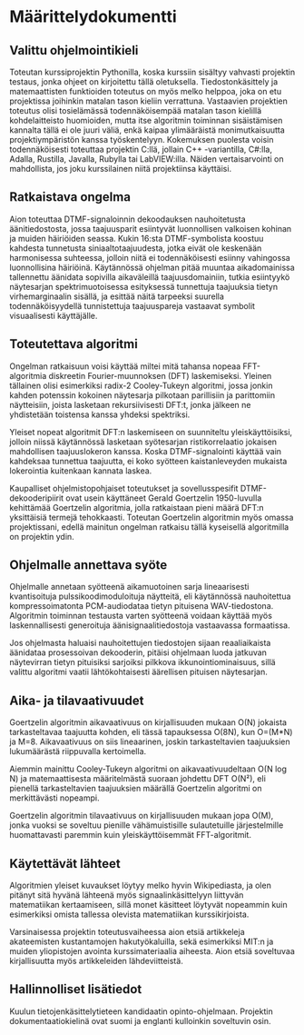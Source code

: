 # Määrittelydokumentti

## Valittu ohjelmointikieli
Toteutan kurssiprojektin Pythonilla, koska kurssiin sisältyy vahvasti projektin testaus, jonka ohjeet on kirjoitettu tällä oletuksella. Tiedostonkäsittely ja matemaattisten funktioiden toteutus on myös melko helppoa, joka on etu projektissa joihinkin matalan tason kieliin verrattuna. Vastaavien projektien toteutus olisi tosielämässä todennäköisempää matalan tason kielillä kohdelaitteisto huomioiden, mutta itse algoritmin toiminnan sisäistämisen kannalta tällä ei ole juuri väliä, enkä kaipaa ylimääräistä monimutkaisuutta projektiympäristön kanssa työskentelyyn. Kokemuksen puolesta voisin todennäköisesti toteuttaa projektin C:llä, jollain C++ -variantilla, C#:lla, Adalla, Rustilla, Javalla, Rubylla tai LabVIEW:illa. Näiden vertaisarvointi on mahdollista, jos joku kurssilainen niitä projektiinsa käyttäisi.

## Ratkaistava ongelma
Aion toteuttaa DTMF-signaloinnin dekoodauksen nauhoitetusta äänitiedostosta, jossa taajuusparit esiintyvät luonnollisen valkoisen kohinan ja muiden häiriöiden seassa. Kukin 16:sta DTMF-symbolista koostuu kahdesta tunnetusta siniaaltotaajuudesta, jotka eivät ole keskenään harmonisessa suhteessa, jolloin niitä ei todennäköisesti esiinny vahingossa luonnollisina häiriöinä. Käytännössä ohjelman pitää muuntaa aikadomainissa tallennettu äänidata sopivilla aikaväleillä taajuusdomainiin, tutkia esiintyykö näytesarjan spektrimuotoisessa esityksessä tunnettuja taajuuksia tietyn virhemarginaalin sisällä, ja esittää näitä tarpeeksi suurella todennäköisyydellä tunnistettuja taajuuspareja vastaavat symbolit visuaalisesti käyttäjälle.

## Toteutettava algoritmi
Ongelman ratkaisuun voisi käyttää miltei mitä tahansa nopeaa FFT-algoritmia diskreetin Fourier-muunnoksen (DFT) laskemiseksi. Yleinen tällainen olisi esimerkiksi radix-2 Cooley-Tukeyn algoritmi, jossa jonkin kahden potenssin kokoinen näytesarja pilkotaan parillisiin ja parittomiin näytteisiin, joista lasketaan rekursiivisesti DFT:t, jonka jälkeen ne yhdistetään toistensa kanssa yhdeksi spektriksi.

Yleiset nopeat algoritmit DFT:n laskemiseen on suunniteltu yleiskäyttöisiksi, jolloin niissä käytännössä lasketaan syötesarjan ristikorrelaatio jokaisen mahdollisen taajuuslokeron kanssa. Koska DTMF-signalointi käyttää vain kahdeksaa tunnettua taajuutta, ei koko syötteen kaistanleveyden mukaista lokerointia kuitenkaan kannata laskea.

Kaupalliset ohjelmistopohjaiset toteutukset ja sovellusspesifit DTMF-dekooderipiirit ovat usein käyttäneet Gerald Goertzelin 1950-luvulla kehittämää Goertzelin algoritmia, jolla ratkaistaan pieni määrä DFT:n yksittäisiä termejä tehokkaasti. Toteutan Goertzelin algoritmin myös omassa projektissani, edellä mainitun ongelman ratkaisu tällä kyseisellä algoritmilla on projektin ydin.

## Ohjelmalle annettava syöte
Ohjelmalle annetaan syötteenä aikamuotoinen sarja lineaarisesti kvantisoituja pulssikoodimoduloituja näytteitä, eli käytännössä nauhoitettua kompressoimatonta PCM-audiodataa tietyn pituisena WAV-tiedostona. Algoritmin toiminnan testausta varten syötteenä voidaan käyttää myös laskennallisesti generoituja äänisignaalitiedostoja vastaavassa formaatissa.

Jos ohjelmasta haluaisi nauhoitettujen tiedostojen sijaan reaaliaikaista äänidataa prosessoivan dekooderin, pitäisi ohjelmaan luoda jatkuvan näytevirran tietyn pituisiksi sarjoiksi pilkkova ikkunointiominaisuus, sillä valittu algoritmi vaatii lähtökohtaisesti äärellisen pituisen näytesarjan.


## Aika- ja tilavaativuudet
Goertzelin algoritmin aikavaativuus on kirjallisuuden mukaan O(N) jokaista tarkasteltavaa taajuutta kohden, eli tässä tapauksessa O(8N), kun O=(M*N) ja M=8. Aikavaativuus on siis lineaarinen, joskin tarkasteltavien taajuuksien lukumäärästä riippuvalla kertoimella.

Aiemmin mainittu Cooley-Tukeyn algoritmi on aikavaativuudeltaan O(N log N) ja matemaattisesta määritelmästä suoraan johdettu DFT O(N²), eli pienellä tarkasteltavien taajuuksien määrällä Goertzelin algoritmi on merkittävästi nopeampi.

Goertzelin algoritmin tilavaativuus on kirjallisuuden mukaan jopa O(M), jonka vuoksi se soveltuu pienille vähämuistisille sulautetuille järjestelmille huomattavasti paremmin kuin yleiskäyttöisemmät FFT-algoritmit.


## Käytettävät lähteet
Algoritmien yleiset kuvaukset löytyy melko hyvin Wikipediasta, ja olen pitänyt sitä hyvänä lähteenä myös signaalinkäsittelyyn liittyvän matematiikan kertaamiseen, sillä monet käsitteet löytyvät nopeammin kuin esimerkiksi omista tallessa olevista matematiikan kurssikirjoista.

Varsinaisessa projektin toteutusvaiheessa aion etsiä artikkeleja akateemisten kustantamojen hakutyökaluilla, sekä esimerkiksi MIT:n ja muiden yliopistojen avointa kurssimateriaalia aiheesta. Aion etsiä soveltuvaa kirjallisuutta myös artikkeleiden lähdeviitteistä.

## Hallinnolliset lisätiedot
Kuulun tietojenkäsittelytieteen kandidaatin opinto-ohjelmaan. Projektin dokumentaatiokielinä ovat suomi ja englanti kulloinkin soveltuvin osin.
